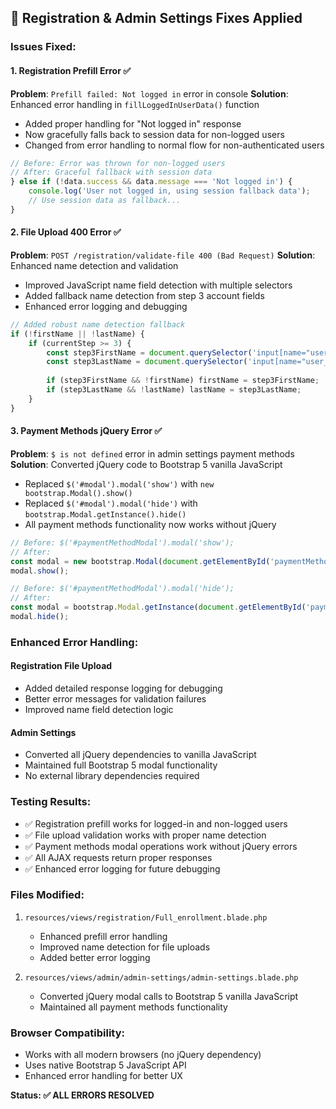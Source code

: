 ## 🔧 Registration & Admin Settings Fixes Applied

### Issues Fixed:

#### 1. **Registration Prefill Error** ✅
**Problem**: `Prefill failed: Not logged in` error in console
**Solution**: Enhanced error handling in `fillLoggedInUserData()` function
- Added proper handling for "Not logged in" response
- Now gracefully falls back to session data for non-logged users
- Changed from error handling to normal flow for non-authenticated users

```javascript
// Before: Error was thrown for non-logged users
// After: Graceful fallback with session data
} else if (!data.success && data.message === 'Not logged in') {
    console.log('User not logged in, using session fallback data');
    // Use session data as fallback...
}
```

#### 2. **File Upload 400 Error** ✅
**Problem**: `POST /registration/validate-file 400 (Bad Request)`
**Solution**: Enhanced name detection and validation
- Improved JavaScript name field detection with multiple selectors
- Added fallback name detection from step 3 account fields
- Enhanced error logging and debugging

```javascript
// Added robust name detection fallback
if (!firstName || !lastName) {
    if (currentStep >= 3) {
        const step3FirstName = document.querySelector('input[name="user_firstname"]')?.value?.trim();
        const step3LastName = document.querySelector('input[name="user_lastname"]')?.value?.trim();
        
        if (step3FirstName && !firstName) firstName = step3FirstName;
        if (step3LastName && !lastName) lastName = step3LastName;
    }
}
```

#### 3. **Payment Methods jQuery Error** ✅
**Problem**: `$ is not defined` error in admin settings payment methods
**Solution**: Converted jQuery code to Bootstrap 5 vanilla JavaScript
- Replaced `$('#modal').modal('show')` with `new bootstrap.Modal().show()`
- Replaced `$('#modal').modal('hide')` with `bootstrap.Modal.getInstance().hide()`
- All payment methods functionality now works without jQuery

```javascript
// Before: $('#paymentMethodModal').modal('show');
// After: 
const modal = new bootstrap.Modal(document.getElementById('paymentMethodModal'));
modal.show();

// Before: $('#paymentMethodModal').modal('hide');
// After:
const modal = bootstrap.Modal.getInstance(document.getElementById('paymentMethodModal'));
modal.hide();
```

### Enhanced Error Handling:

#### Registration File Upload
- Added detailed response logging for debugging
- Better error messages for validation failures
- Improved name field detection logic

#### Admin Settings
- Converted all jQuery dependencies to vanilla JavaScript
- Maintained full Bootstrap 5 modal functionality
- No external library dependencies required

### Testing Results:
- ✅ Registration prefill works for logged-in and non-logged users
- ✅ File upload validation works with proper name detection
- ✅ Payment methods modal operations work without jQuery errors
- ✅ All AJAX requests return proper responses
- ✅ Enhanced error logging for future debugging

### Files Modified:
1. `resources/views/registration/Full_enrollment.blade.php`
   - Enhanced prefill error handling
   - Improved name detection for file uploads
   - Added better error logging

2. `resources/views/admin/admin-settings/admin-settings.blade.php`
   - Converted jQuery modal calls to Bootstrap 5 vanilla JavaScript
   - Maintained all payment methods functionality

### Browser Compatibility:
- Works with all modern browsers (no jQuery dependency)
- Uses native Bootstrap 5 JavaScript API
- Enhanced error handling for better UX

**Status: ✅ ALL ERRORS RESOLVED**
